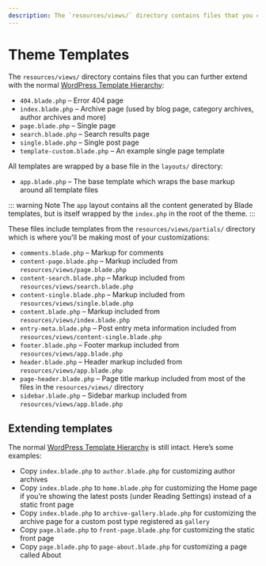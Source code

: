 ```yaml
---
description: The `resources/views/` directory contains files that you can further extend with the normal WordPress template hierarchy.
---
```


# Theme Templates

The `resources/views/` directory contains files that you can further extend with the normal [WordPress Template Hierarchy](http://codex.wordpress.org/Template_Hierarchy):

- `404.blade.php` – Error 404 page
- `index.blade.php` – Archive page (used by blog page, category archives, author archives and more)
- `page.blade.php` – Single page
- `search.blade.php` – Search results page
- `single.blade.php` – Single post page
- `template-custom.blade.php` – An example single page template

All templates are wrapped by a base file in the `layouts/` directory:

- `app.blade.php` – The base template which wraps the base markup around all template files

::: warning Note
The `app` layout contains all the content generated by Blade templates, but is itself wrapped by the `index.php` in the root of the theme.
:::

These files include templates from the `resources/views/partials/` directory which is where you'll be making most of your customizations:

- `comments.blade.php` – Markup for comments
- `content-page.blade.php` – Markup included from `resources/views/page.blade.php`
- `content-search.blade.php` – Markup included from `resources/views/search.blade.php`
- `content-single.blade.php` – Markup included from `resources/views/single.blade.php`
- `content.blade.php` – Markup included from `resources/views/index.blade.php`
- `entry-meta.blade.php` – Post entry meta information included from `resources/views/content-single.blade.php`
- `footer.blade.php` – Footer markup included from `resources/views/app.blade.php`
- `header.blade.php` – Header markup included from `resources/views/app.blade.php`
- `page-header.blade.php` – Page title markup included from most of the files in the `resources/views/` directory
- `sidebar.blade.php` – Sidebar markup included from `resources/views/app.blade.php`

## Extending templates

The normal [WordPress Template Hierarchy](http://codex.wordpress.org/Template_Hierarchy) is still intact. Here’s some examples:

- Copy `index.blade.php` to `author.blade.php` for customizing author archives
- Copy `index.blade.php` to `home.blade.php` for customizing the Home page if you’re showing the latest posts (under Reading Settings) instead of a static front page
- Copy `index.blade.php` to `archive-gallery.blade.php` for customizing the archive page for a custom post type registered as `gallery`
- Copy `page.blade.php` to `front-page.blade.php` for customizing the static front page
- Copy `page.blade.php` to `page-about.blade.php` for customizing a page called About
